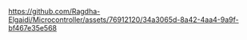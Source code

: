 

https://github.com/Ragdha-Elgaidi/Microcontroller/assets/76912120/34a3065d-8a42-4aa4-9a9f-bf467e35e568

